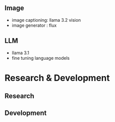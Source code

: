## Image
- image captioning: llama 3.2 vision
- image generator : flux

## LLM
- llama 3.1
- fine tuning language models


# Research & Development
## Research


## Development